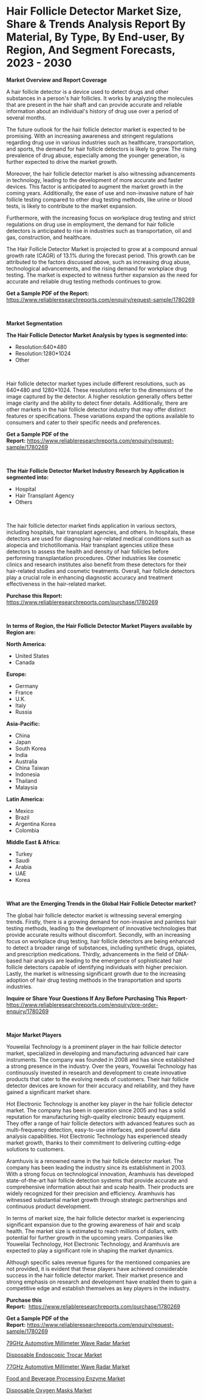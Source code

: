 <p><h1>Hair Follicle Detector Market Size, Share & Trends Analysis Report By Material, By Type, By End-user, By Region, And Segment Forecasts, 2023 - 2030</h1></p><p><strong>Market Overview and Report Coverage</strong></p>
<p><p>A hair follicle detector is a device used to detect drugs and other substances in a person's hair follicles. It works by analyzing the molecules that are present in the hair shaft and can provide accurate and reliable information about an individual's history of drug use over a period of several months.</p><p>The future outlook for the hair follicle detector market is expected to be promising. With an increasing awareness and stringent regulations regarding drug use in various industries such as healthcare, transportation, and sports, the demand for hair follicle detectors is likely to grow. The rising prevalence of drug abuse, especially among the younger generation, is further expected to drive the market growth.</p><p>Moreover, the hair follicle detector market is also witnessing advancements in technology, leading to the development of more accurate and faster devices. This factor is anticipated to augment the market growth in the coming years. Additionally, the ease of use and non-invasive nature of hair follicle testing compared to other drug testing methods, like urine or blood tests, is likely to contribute to the market expansion.</p><p>Furthermore, with the increasing focus on workplace drug testing and strict regulations on drug use in employment, the demand for hair follicle detectors is anticipated to rise in industries such as transportation, oil and gas, construction, and healthcare.</p><p>The Hair Follicle Detector Market is projected to grow at a compound annual growth rate (CAGR) of 13.1% during the forecast period. This growth can be attributed to the factors discussed above, such as increasing drug abuse, technological advancements, and the rising demand for workplace drug testing. The market is expected to witness further expansion as the need for accurate and reliable drug testing methods continues to grow.</p></p>
<p><strong>Get a Sample PDF of the Report:</strong> <a href="https://www.reliableresearchreports.com/enquiry/request-sample/1780269">https://www.reliableresearchreports.com/enquiry/request-sample/1780269</a></p>
<p>&nbsp;</p>
<p><strong>Market Segmentation</strong></p>
<p><strong>The Hair Follicle Detector Market Analysis by types is segmented into:</strong></p>
<p><ul><li>Resolution:640*480</li><li>Resolution:1280*1024</li><li>Other</li></ul></p>
<p>&nbsp;</p>
<p><p>Hair follicle detector market types include different resolutions, such as 640*480 and 1280*1024. These resolutions refer to the dimensions of the image captured by the detector. A higher resolution generally offers better image clarity and the ability to detect finer details. Additionally, there are other markets in the hair follicle detector industry that may offer distinct features or specifications. These variations expand the options available to consumers and cater to their specific needs and preferences.</p></p>
<p><strong>Get a Sample PDF of the Report:</strong>&nbsp;<a href="https://www.reliableresearchreports.com/enquiry/request-sample/1780269">https://www.reliableresearchreports.com/enquiry/request-sample/1780269</a></p>
<p>&nbsp;</p>
<p><strong>The Hair Follicle Detector Market Industry Research by Application is segmented into:</strong></p>
<p><ul><li>Hospital</li><li>Hair Transplant Agency</li><li>Others</li></ul></p>
<p>&nbsp;</p>
<p><p>The hair follicle detector market finds application in various sectors, including hospitals, hair transplant agencies, and others. In hospitals, these detectors are used for diagnosing hair-related medical conditions such as alopecia and trichotillomania. Hair transplant agencies utilize these detectors to assess the health and density of hair follicles before performing transplantation procedures. Other industries like cosmetic clinics and research institutes also benefit from these detectors for their hair-related studies and cosmetic treatments. Overall, hair follicle detectors play a crucial role in enhancing diagnostic accuracy and treatment effectiveness in the hair-related market.</p></p>
<p><strong>Purchase this Report:</strong>&nbsp; <a href="https://www.reliableresearchreports.com/purchase/1780269">https://www.reliableresearchreports.com/purchase/1780269</a></p>
<p>&nbsp;</p>
<p><strong>In terms of Region, the Hair Follicle Detector Market Players available by Region are:</strong></p>
<p>
    <p> <strong> North America: </strong>
        <ul>
            <li>United States</li>
            <li>Canada</li>
        </ul>
        </p> 
    <p> <strong> Europe: </strong>
        <ul>
            <li>Germany</li>
            <li>France</li>
            <li>U.K.</li>
            <li>Italy</li>
            <li>Russia</li>
        </ul>
        </p> 
    <p> <strong> Asia-Pacific: </strong>
        <ul>
            <li>China</li>
            <li>Japan</li>
            <li>South Korea</li>
            <li>India</li>
            <li>Australia</li>
            <li>China Taiwan</li>
            <li>Indonesia</li>
            <li>Thailand</li>
            <li>Malaysia</li>
        </ul>
        </p> 
    <p> <strong> Latin America: </strong>
        <ul>
            <li>Mexico</li>
            <li>Brazil</li>
            <li>Argentina Korea</li>
            <li>Colombia</li>
        </ul>
        </p> 
    <p> <strong> Middle East & Africa: </strong>
        <ul>
            <li>Turkey</li>
            <li>Saudi</li>
            <li>Arabia</li>
            <li>UAE</li>
            <li>Korea</li>
        </ul>
    </p>
    </p>
<p>&nbsp;</p>
<p><strong>What are the Emerging Trends in the Global Hair Follicle Detector market?</strong></p>
<p><p>The global hair follicle detector market is witnessing several emerging trends. Firstly, there is a growing demand for non-invasive and painless hair testing methods, leading to the development of innovative technologies that provide accurate results without discomfort. Secondly, with an increasing focus on workplace drug testing, hair follicle detectors are being enhanced to detect a broader range of substances, including synthetic drugs, opiates, and prescription medications. Thirdly, advancements in the field of DNA-based hair analysis are leading to the emergence of sophisticated hair follicle detectors capable of identifying individuals with higher precision. Lastly, the market is witnessing significant growth due to the increasing adoption of hair drug testing methods in the transportation and sports industries.</p></p>
<p><strong>Inquire or Share Your Questions If Any Before Purchasing This Report</strong>- <a href="https://www.reliableresearchreports.com/enquiry/pre-order-enquiry/1780269">https://www.reliableresearchreports.com/enquiry/pre-order-enquiry/1780269</a></p>
<p>&nbsp;</p>
<p><strong>Major Market Players</strong></p>
<p><p>Youweilai Technology is a prominent player in the hair follicle detector market, specialized in developing and manufacturing advanced hair care instruments. The company was founded in 2008 and has since established a strong presence in the industry. Over the years, Youweilai Technology has continuously invested in research and development to create innovative products that cater to the evolving needs of customers. Their hair follicle detector devices are known for their accuracy and reliability, and they have gained a significant market share.</p><p>Hot Electronic Technology is another key player in the hair follicle detector market. The company has been in operation since 2005 and has a solid reputation for manufacturing high-quality electronic beauty equipment. They offer a range of hair follicle detectors with advanced features such as multi-frequency detection, easy-to-use interfaces, and powerful data analysis capabilities. Hot Electronic Technology has experienced steady market growth, thanks to their commitment to delivering cutting-edge solutions to customers.</p><p>Aramhuvis is a renowned name in the hair follicle detector market. The company has been leading the industry since its establishment in 2003. With a strong focus on technological innovation, Aramhuvis has developed state-of-the-art hair follicle detection systems that provide accurate and comprehensive information about hair and scalp health. Their products are widely recognized for their precision and efficiency. Aramhuvis has witnessed substantial market growth through strategic partnerships and continuous product development.</p><p>In terms of market size, the hair follicle detector market is experiencing significant expansion due to the growing awareness of hair and scalp health. The market size is estimated to reach millions of dollars, with potential for further growth in the upcoming years. Companies like Youweilai Technology, Hot Electronic Technology, and Aramhuvis are expected to play a significant role in shaping the market dynamics.</p><p>Although specific sales revenue figures for the mentioned companies are not provided, it is evident that these players have achieved considerable success in the hair follicle detector market. Their market presence and strong emphasis on research and development have enabled them to gain a competitive edge and establish themselves as key players in the industry.</p></p>
<p><strong>Purchase this Report:</strong>&nbsp;&nbsp;<a href="https://www.reliableresearchreports.com/purchase/1780269">https://www.reliableresearchreports.com/purchase/1780269</a></p>
<p></p>
<p><strong>Get a Sample PDF of the Report:</strong>&nbsp;<a href="https://www.reliableresearchreports.com/enquiry/request-sample/1780269">https://www.reliableresearchreports.com/enquiry/request-sample/1780269</a></p>
<p><p><a href="https://github.com/RichRobinson5/Market-Research-Report-List-2/blob/main/79ghz-automotive-millimeter-wave-radar-market.md">79GHz Automotive Millimeter Wave Radar Market</a></p><p><a href="https://www.linkedin.com/pulse/disposable-endoscopic-trocar-market-size-growth-forecast-j7e4e/">Disposable Endoscopic Trocar Market</a></p><p><a href="https://github.com/JameTravis/Market-Research-Report-List-2/blob/main/77ghz-automotive-millimeter-wave-radar-market.md">77GHz Automotive Millimeter Wave Radar Market</a></p><p><a href="https://medium.com/@albanamusaj1924/food-and-beverage-processing-enzyme-market-research-report-its-history-and-forecast-2023-to-2030-b8d807ef59c4">Food and Beverage Processing Enzyme Market</a></p><p><a href="https://medium.com/@adealoshi97/disposable-oxygen-masks-market-insights-into-market-cagr-market-trends-and-growth-strategies-a05dbfebd434">Disposable Oxygen Masks Market</a></p></p>